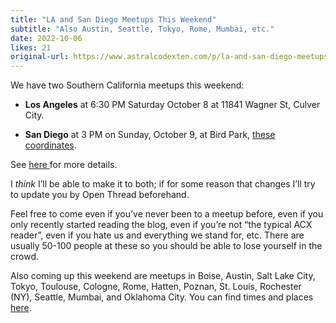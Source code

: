```yaml
---
title: "LA and San Diego Meetups This Weekend"
subtitle: "Also Austin, Seattle, Tokyo, Rome, Mumbai, etc."
date: 2022-10-06
likes: 21
original-url: https://www.astralcodexten.com/p/la-and-san-diego-meetups-this-weekend
---
```

We have two Southern California meetups this weekend:

  *  **Los Angeles** at 6:30 PM Saturday October 8 at 11841 Wagner St, Culver City.

  *  **San Diego** at 3 PM on Sunday, October 9, at Bird Park, [these coordinates](https://plus.codes/8544PVQ8+Q7).




See [here ](https://astralcodexten.substack.com/p/meetups-everywhere-2022-times-and)for more details.

I _think_ I’ll be able to make it to both; if for some reason that changes I’ll try to update you by Open Thread beforehand.

Feel free to come even if you’ve never been to a meetup before, even if you only recently started reading the blog, even if you’re not “the typical ACX reader”, even if you hate us and everything we stand for, etc. There are usually 50-100 people at these so you should be able to lose yourself in the crowd.

Also coming up this weekend are meetups in Boise, Austin, Salt Lake City, Tokyo, Toulouse, Cologne, Rome, Hatten, Poznan, St. Louis, Rochester (NY), Seattle, Mumbai, and Oklahoma City. You can find times and places [here](https://astralcodexten.substack.com/p/meetups-everywhere-2022-times-and).
